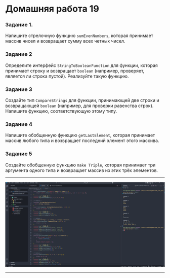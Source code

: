 # Домашняя работа 19


### Задание 1. 

Напишите стрелочную функцию `sumEvenNumbers`, которая принимает массив чисел и возвращает сумму всех четных чисел.

### Задание 2

Определите интерфейс `StringToBooleanFunction` для функции, которая принимает строку и возвращает `boolean` (например, проверяет, является ли строка пустой). Реализуйте такую функцию.

### Задание 3

Создайте тип `CompareStrings` для функции, принимающей две строки и возвращающей `boolean` (например, для проверки равенства строк). Напишите функцию, соответствующую этому типу.

### Задание 4

Напишите обобщенную функцию `getLastElement`, которая принимает массив любого типа и возвращает последний элемент этого массива.

### Задание 5

Создайте обобщенную функцию `make Triple`, которая принимает три аргумента одного типа и возвращает массив из этих трёх элементов.

---

![скриншот](./images/img01.png)

---



